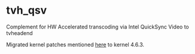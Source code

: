 # tvh_qsv
Complement for HW Accelerated transcoding via Intel QuickSync Video to tvheadend

Migrated kernel patches mentioned [here](https://tvheadend.org/issues/3080) to kernel 4.6.3. 

